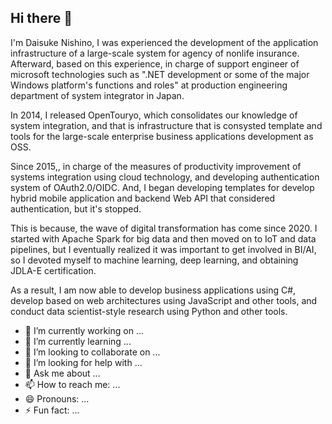 ## Hi there 👋
I'm Daisuke Nishino, I was experienced the development of the application infrastructure of a large-scale system for agency of nonlife insurance. Afterward, based on this experience, in charge of support engineer of microsoft technologies such as ".NET development or some of the major Windows platform's functions and roles" at production engineering department of system integrator in Japan.

In 2014, I released OpenTouryo, which consolidates our knowledge of system integration, and that is infrastructure that is consysted template and tools for the large-scale enterprise business applications development as OSS.

Since 2015,, in charge of the measures of productivity improvement of systems integration using cloud technology, and developing authentication system of OAuth2.0/OIDC. And, I began developing templates for develop hybrid mobile application and backend Web API that considered authentication, but it's stopped.

This is because, the wave of digital transformation has come since 2020. I started with Apache Spark for big data and then moved on to IoT and data pipelines, but I eventually realized it was important to get involved in BI/AI, so I devoted myself to machine learning, deep learning, and obtaining JDLA-E certification.

As a result, I am now able to develop business applications using C#, develop based on web architectures using JavaScript and other tools, and conduct data scientist-style research using Python and other tools.

- 🔭 I’m currently working on ...
- 🌱 I’m currently learning ...
- 👯 I’m looking to collaborate on ...
- 🤔 I’m looking for help with ...
- 💬 Ask me about ...
- 📫 How to reach me: ...
- 😄 Pronouns: ...
- ⚡ Fun fact: ...
